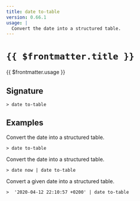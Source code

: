 ```yaml
---
title: date to-table
version: 0.66.1
usage: |
  Convert the date into a structured table.
---
```


# <code>{{ $frontmatter.title }}</code>

<div style='white-space: pre-wrap;'>{{ $frontmatter.usage }}</div>

## Signature

```> date to-table ```

## Examples

Convert the date into a structured table.
```shell
> date to-table
```

Convert the date into a structured table.
```shell
> date now | date to-table
```

Convert a given date into a structured table.
```shell
>  '2020-04-12 22:10:57 +0200' | date to-table
```
